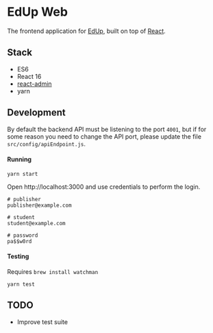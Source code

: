 # EdUp Web

The frontend application for [EdUp](https://bitbucket.org/leandronsp/edup/src/master/edup-api/README.md), built on top of [React](https://github.com/facebook/react).

## Stack

  * ES6
  * React 16
  * [react-admin](https://github.com/marmelab/react-admin)
  * yarn

## Development
By default the backend API must be listening to the port `4001`, but if for some reason you need to change
the API port, please update the file `src/config/apiEndpoint.js`.

#### Running
```
yarn start
```
Open http://localhost:3000 and use credentials to perform the login.
```
# publisher
publisher@example.com

# student
student@example.com

# password
pa$$w0rd
```

#### Testing
Requires `brew install watchman`
```
yarn test
```

## TODO

  * Improve test suite
